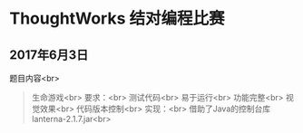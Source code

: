 ThoughtWorks 结对编程比赛
====
2017年6月3日
----
题目内容\<br>
>生命游戏\<br>
要求：\<br>
>测试代码\<br>
>易于运行\<br>
>功能完整\<br>
>视觉效果\<br>
>代码版本控制\<br>
实现：\<br>
>借助了Java的控制台库lanterna-2.1.7.jar\<br>